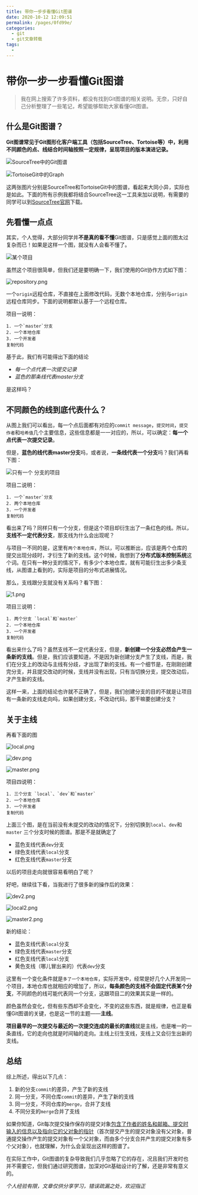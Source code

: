 ```yaml
---
title: 带你一步步看懂Git图谱
date: 2020-10-12 12:09:51
permalink: /pages/0fd99e/
categories:
  - git
  - git文章转载
tags:
  - 
---
```

# 带你一步一步看懂Git图谱

> 我在网上搜索了许多资料，都没有找到Git图谱的相关说明。无奈，只好自己分析整理了一些笔记，希望能够帮助大家看懂Git图谱。

## 什么是Git图谱？

**Git图谱常见于Git图形化客户端工具（包括SourceTree、Tortoise等）中，利用不同颜色的点、线结合时间轴按照一定规律，呈现项目的版本演进记录。**

![SourceTree中的Git图谱](https://user-gold-cdn.xitu.io/2018/9/4/165a3980150cb41a?imageView2/0/w/1280/h/960/format/webp/ignore-error/1)

![TortoiseGit中的Graph](https://user-gold-cdn.xitu.io/2018/9/4/165a39801541631c?imageView2/0/w/1280/h/960/format/webp/ignore-error/1)

这两张图片分别是SourceTree和TortoiseGit中的图谱，看起来大同小异，实际也是如此。下面的所有示例我都将结合SourceTree这一工具来加以说明，有需要的同学可以到[SourceTree官网](https://www.sourcetreeapp.com/)下载。

## 先看懂一点点

其实，个人觉得，大部分同学并**不是真的看不懂**Git图谱，只是感觉上面的图太过复杂而已！如果是这样一个图，就没有人会看不懂了。

![某个项目](https://user-gold-cdn.xitu.io/2018/9/4/165a39801225f9c3?imageView2/0/w/1280/h/960/format/webp/ignore-error/1)

虽然这个项目很简单，但我们还是要明确一下，我们使用的Git协作方式如下图：

![repository.png](https://user-gold-cdn.xitu.io/2018/9/4/165a398015bafbdd?imageView2/0/w/1280/h/960/format/webp/ignore-error/1)

一个`origin`远程仓库，不直接在上面修改代码，无数个本地仓库，分别与`origin`远程仓库同步。下面的说明都默认基于一个远程仓库。

项目一说明：

```
1. 一个`master`分支
2. 一个本地仓库
3. 一个开发者
复制代码
```

基于此，我们有可能得出下面的结论

*   *每一个点代表一次提交记录*
*   *蓝色的那条线代表master分支*

是这样吗？

## 不同颜色的线到底代表什么？

从图上我们可以看出，每一个点后面都有对应的`commit message`，`提交时间`，`提交作者`和`哈希值`几个主要信息，这些信息都是一一对应的，所以，可以确定：**每一个点代表一次提交记录**。

但是，**蓝色的线代表master分支**吗，或者说，**一条线代表一个分支**吗？我们再看下图：

![只有一个 分支的项目](https://user-gold-cdn.xitu.io/2018/9/4/165a398015888aaa?imageView2/0/w/1280/h/960/format/webp/ignore-error/1)

项目二说明：

```
1. 一个`master`分支
2. 两个本地仓库
3. 一个开发者
复制代码
```

看出来了吗？同样只有一个分支，但是这个项目却衍生出了一条红色的线。所以，**支线不一定代表分支**，那支线为什么会出现呢？

与项目一不同的是，这里有`两个本地仓库`，所以，可以推断出，应该是两个仓库的提交出现分歧时，才衍生了新的支线。这个时候，我想到了**分布式版本控制系统**这个词。在只有一种分支的情况下，有多少个本地仓库，就有可能衍生出多少条支线，从图谱上看到的，实际是项目的分布式进展情况。

那么，支线跟分支就没有关系吗？看下图：

![1.png](https://user-gold-cdn.xitu.io/2018/9/4/165a398015a9b630?imageView2/0/w/1280/h/960/format/webp/ignore-error/1)

项目三说明：

```
1. 两个分支 `local`和`master`
2. 一个本地仓库
3. 一个开发者
复制代码
```

看出来什么了吗？虽然支线不一定代表分支，但是，**新创建一个分支必然会产生一条新的支线**。但是，我们应该要知道，不是因为新创建分支产生了支线，而是，我们在分支上的改动与主线有分歧，才出现了新的支线。有一个细节是，在刚刚创建完分支，并且提交改动的时候，支线并没有出现，只有当切换分支，提交改动后，才产生新的支线。

这样一来，上面的结论也许就不正确了，但是，我们创建分支的目的不就是让项目有一条新的支线走向吗，如果创建分支，不改动代码，那干嘛要创建分支？

## 关于主线

再看下面的图

![local.png](https://user-gold-cdn.xitu.io/2018/9/4/165a3980379d436c?imageView2/0/w/1280/h/960/format/webp/ignore-error/1)

![dev.png](https://user-gold-cdn.xitu.io/2018/9/4/165a398046c9234b?imageView2/0/w/1280/h/960/format/webp/ignore-error/1)

![master.png](https://user-gold-cdn.xitu.io/2018/9/4/165a3980578f6eaa?imageView2/0/w/1280/h/960/format/webp/ignore-error/1)

项目四说明：

```
1. 三个分支 `local`、`dev`和`master`
2. 一个本地仓库
3. 一个开发者
复制代码
```

上面三个图，是在当前没有未提交的改动的情况下，分别切换到`local`、`dev`和`master` 三个分支时候的图谱。那是不是就确定了

*   蓝色支线代表`dev`分支
*   绿色支线代表`local`分支
*   红色支线代表`master`分支

以后的项目走向就很容易看明白了呢？

好吧，继续往下看，当我进行了很多新的操作后的效果：

![dev2.png](https://user-gold-cdn.xitu.io/2018/9/4/165a39806c0d0baf?imageView2/0/w/1280/h/960/format/webp/ignore-error/1)

![local2.png](https://user-gold-cdn.xitu.io/2018/9/4/165a3980675ed1de?imageView2/0/w/1280/h/960/format/webp/ignore-error/1)

![master2.png](https://user-gold-cdn.xitu.io/2018/9/4/165a39807278ce86?imageView2/0/w/1280/h/960/format/webp/ignore-error/1)

新的结论：

*   蓝色支线代表`local`分支
*   绿色支线代表`master`分支
*   红色支线代表`local`分支
*   黄色支线（哪儿冒出来的）代表`dev`分支

这里有一个变化条件就是`多了一个本地仓库`，实际开发中，经常是好几个人开发同一个项目，本地仓库也就相应的增加了，所以，**每条颜色的支线不会固定代表某个分支**，不同颜色的线可能代表同一个分支，这跟项目二的效果其实是一样的。

颜色虽然会变化，但有些东西却不会变化，不变的这些东西，就是规律，也正是看懂Git图谱的关键，也是这一节的主题——**主线**。

**项目最早的一次提交与最近的一次提交连成的最长的直线**就是主线，也是唯一的一条直线，它的走向也就是时间轴的走向。主线上衍生支线，支线上又会衍生出新的支线。

## 总结

综上所述，得出以下几点：

1.  新的分支`commit`的差异，产生了新的支线
2.  同一分支，不同仓库`commit`的差异，产生了新的支线
3.  同一分支，不同仓库的`merge`，合并了支线
4.  不同分支的`merge`合并了支线

如果你知道，Git每次提交操作保存的提交对象[包含了作者的姓名和邮箱、提交时输入的信息以及指向它的父对象的指针](https://git-scm.com/book/zh/v2/Git-%E5%88%86%E6%94%AF-%E5%88%86%E6%94%AF%E7%AE%80%E4%BB%8B)（首次提交产生的提交对象没有父对象，普通提交操作产生的提交对象有一个父对象，而由多个分支合并产生的提交对象有多个父对象），也就理解，为什么会呈现出这样的图谱了。

在实际工作中，Git图谱的复杂导致我们几乎忽略了它的存在，况且我们开发时也并不需要它，但我们通过研究图谱，加深对Git基础设计的了解，还是非常有意义的。

*个人经验有限，文章仅供分享学习，错误疏漏之处，欢迎指正*